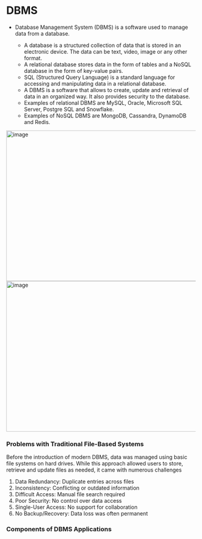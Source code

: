 # DBMS

- Database Management System (DBMS) is a software used to manage data from a database.

  - A database is a structured collection of data that is stored in an electronic device. The data can be text, video, image or any other format.
  - A relational database stores data in the form of tables and a NoSQL database in the form of key-value pairs.
  - SQL (Structured Query Language) is a standard language for accessing and manipulating data in a relational database.
  - A DBMS is a software that allows to create, update and retrieval of data in an organized way. It also provides security to the database.
  - Examples of relational DBMS are MySQL, Oracle, Microsoft SQL Server, Postgre SQL and Snowflake.
  - Examples of NoSQL DBMS are MongoDB, Cassandra, DynamoDB and Redis.

<img width="800" height="400" alt="image" src="https://github.com/user-attachments/assets/37272adc-26cc-4d24-81ab-eb97492799b4" />

<img width="800" height="400" alt="image" src="https://github.com/user-attachments/assets/32f50910-e9de-4618-990c-35f1286a535c" />

### Problems with Traditional File-Based Systems

Before the introduction of modern DBMS, data was managed using basic file systems on hard drives. While this approach allowed users to store, retrieve and update files as needed, it came with numerous challenges

1. Data Redundancy: Duplicate entries across files
2. Inconsistency: Conflicting or outdated information
3. Difficult Access: Manual file search required
4. Poor Security: No control over data access
5. Single-User Access: No support for collaboration
6. No Backup/Recovery: Data loss was often permanent

### Components of DBMS Applications
